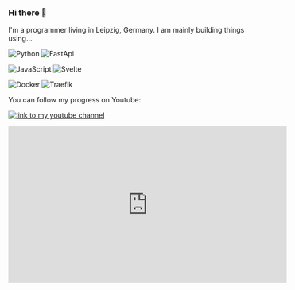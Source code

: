 ### Hi there 👋

I'm a programmer living in Leipzig, Germany. I am mainly building things using...

![Python](https://img.shields.io/badge/python-orange?style=for-the-badge&logo=python)
![FastApi](https://img.shields.io/badge/fastapi-orange?style=for-the-badge&logo=fastapi)

![JavaScript](https://img.shields.io/badge/javascript-red?style=for-the-badge&logo=javascript)
![Svelte](https://img.shields.io/badge/svelte-red?style=for-the-badge&logo=svelte)

![Docker](https://img.shields.io/badge/docker-blue?style=for-the-badge&logo=docker)
![Traefik](https://img.shields.io/badge/traefik-blue?style=for-the-badge&logo=traefik)

You can follow my progress on Youtube:

<a href="https://www.youtube.com/channel/UC9Q1m9Gl7yj9Q1xi1451nGg/featured"><img alt="link to my youtube channel" src="https://img.shields.io/youtube/channel/views/UC9Q1m9Gl7yj9Q1xi1451nGg"></a>

<iframe width="560" height="315" src="https://www.youtube.com/embed/uo58H7raZYU" title="YouTube video player" frameborder="0" allow="accelerometer; autoplay; clipboard-write; encrypted-media; gyroscope; picture-in-picture" allowfullscreen></iframe>

<!--
**Spansky/Spansky** is a ✨ _special_ ✨ repository because its `README.md` (this file) appears on your GitHub profile.

Here are some ideas to get you started:

- 🔭 I’m currently working on ...
- 🌱 I’m currently learning ...
- 👯 I’m looking to collaborate on ...
- 🤔 I’m looking for help with ...
- 💬 Ask me about ...
- 📫 How to reach me: ...
- 😄 Pronouns: ...
- ⚡ Fun fact: ...
-->
